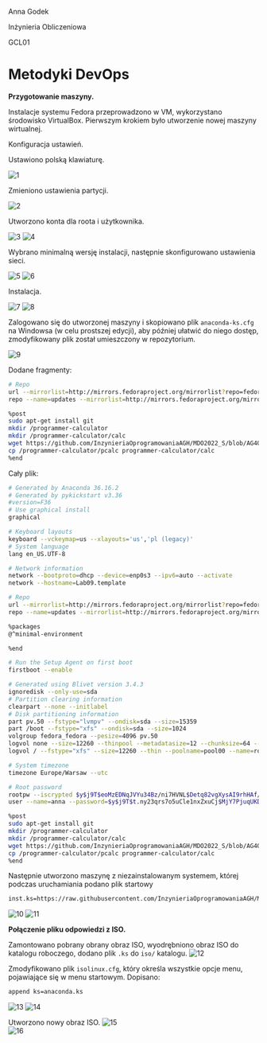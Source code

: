 Anna Godek

Inżynieria Obliczeniowa

GCL01

# Metodyki DevOps

**Przygotowanie maszyny.**

Instalacje systemu Fedora przeprowadzono w VM, wykorzystano środowisko VirtualBox. Pierwszym krokiem było utworzenie nowej maszyny wirtualnej.

Konfiguracja ustawień.

Ustawiono polską klawiaturę.

![1](1.png)


Zmieniono ustawienia partycji.

![2](2.png)

Utworzono konta dla roota i użytkownika.

![3](3.png)
![4](4.png)


Wybrano minimalną wersję instalacji, następnie skonfigurowano ustawienia sieci.

![5](5.png)
![6](6.png)


Instalacja.

![7](7.png)
![8](8.png)  


Zalogowano się do utworzonej maszyny i skopiowano plik `anaconda-ks.cfg` na Windowsa (w celu prostszej edycji), aby później ułatwić do niego dostęp, zmodyfikowany plik został umieszczony w repozytorium.

![9](9.png)


Dodane fragmenty: 
```bash
# Repo
url --mirrorlist=http://mirrors.fedoraproject.org/mirrorlist?repo=fedora-$releasever&arch=x86_64
repo --name=updates --mirrorlist=http://mirrors.fedoraproject.org/mirrorlist?repo=updates-released-f$releasever&arch=x86_64
```
```bash
%post
sudo apt-get install git
mkdir /programmer-calculator
mkdir /programmer-calculator/calc
wget https://github.com/InzynieriaOprogramowaniaAGH/MDO2022_S/blob/AG401570/INO/GCL01/AG401570/Lab09/pcalc -P /programmer-calculator
cp /programmer-calculator/pcalc programmer-calculator/calc
%end
```
Cały plik: 
```bash
# Generated by Anaconda 36.16.2
# Generated by pykickstart v3.36
#version=F36
# Use graphical install
graphical

# Keyboard layouts
keyboard --vckeymap=us --xlayouts='us','pl (legacy)'
# System language
lang en_US.UTF-8

# Network information
network --bootproto=dhcp --device=enp0s3 --ipv6=auto --activate
network --hostname=Lab09.template

# Repo
url --mirrorlist=http://mirrors.fedoraproject.org/mirrorlist?repo=fedora-$releasever&arch=x86_64
repo --name=updates --mirrorlist=http://mirrors.fedoraproject.org/mirrorlist?repo=updates-released-f$releasever&arch=x86_64

%packages
@^minimal-environment

%end

# Run the Setup Agent on first boot
firstboot --enable

# Generated using Blivet version 3.4.3
ignoredisk --only-use=sda
# Partition clearing information
clearpart --none --initlabel
# Disk partitioning information
part pv.50 --fstype="lvmpv" --ondisk=sda --size=15359
part /boot --fstype="xfs" --ondisk=sda --size=1024
volgroup fedora_fedora --pesize=4096 pv.50
logvol none --size=12260 --thinpool --metadatasize=12 --chunksize=64 --name=pool00 --vgname=fedora_fedora
logvol / --fstype="xfs" --size=12260 --thin --poolname=pool00 --name=root --vgname=fedora_fedora

# System timezone
timezone Europe/Warsaw --utc

# Root password
rootpw --iscrypted $y$j9T$eoMzEDNqJVYu34Bz/ni7HVNL$Detq82vgXysAI9rhHAf/BnqgnFqAOXhGrONln0zqi14
user --name=anna --password=$y$j9T$t.ny23qrs7o5uCle1nxZxuCj$MjY7PjuqUKDJ4blCfqP/ImmlsuKO4oRbjVTq1y1TGJ7 --iscrypted --gecos="Anna"

%post
sudo apt-get install git
mkdir /programmer-calculator
mkdir /programmer-calculator/calc
wget https://github.com/InzynieriaOprogramowaniaAGH/MDO2022_S/blob/AG401570/INO/GCL01/AG401570/Lab09/pcalc -P /programmer-calculator
cp /programmer-calculator/pcalc programmer-calculator/calc
%end
```

Następnie utworzono maszynę z niezainstalowanym systemem, której podczas uruchamiania podano plik startowy
```bash
inst.ks=https://raw.githubusercontent.com/InzynieriaOprogramowaniaAGH/MDO2022_S/AG401570/INO/GCL01/AG401570/Lab09/anaconda.ks
```
![10](10.png)
![11](11.png) 


**Połączenie pliku odpowiedzi z ISO.**

Zamontowano pobrany obrany obraz ISO, wyodrębniono obraz ISO do katalogu roboczego, dodano plik `.ks` do `iso/` katalogu.
![12](12.png)
 
Zmodyfikowano plik `isolinux.cfg`, który określa wszystkie opcje menu, pojawiające się w menu startowym. Dopisano:
```bash
append ks=anaconda.ks
```
![13](13.png)
![14](14.png)
 
Utworzono nowy obraz ISO.
![15](15.png)  
![16](16.png) 

